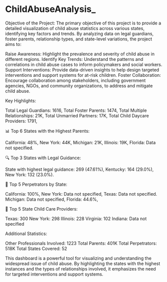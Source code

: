 # ChildAbuseAnalysis_
Objective of the Project:
The primary objective of this project is to provide a detailed visualization of child abuse statistics across various states, identifying key factors and trends. By analyzing data on legal guardians, foster parents, relationship types, and state-level variations, the project aims to:

Raise Awareness: Highlight the prevalence and severity of child abuse in different regions.
Identify Key Trends: Understand the patterns and correlations in child abuse cases to inform policymakers and social workers.
Support Interventions: Provide data-driven insights to help design targeted interventions and support systems for at-risk children.
Foster Collaboration: Encourage collaboration among stakeholders, including government agencies, NGOs, and community organizations, to address and mitigate child abuse.

Key Highlights:

Total Legal Guardians: 1616,
Total Foster Parents: 1474,
Total Multiple Relationships: 21K,
Total Unmarried Partners: 17K,
Total Child Daycare Providers: 1791,



📊 Top 6 States with the Highest Parents:

California: 48%,
New York: 44K,
Michigan: 21K,
Illinois: 19K,
Florida: Data not specified.


🔍 Top 3 States with Legal Guidance:

State with highest legal guidance: 269 (47.61%),
Kentucky: 164 (29.0%),
New York: 132 (23.0%).




👥 Top 5 Perpetrators by State:

California: 100%,
New York: Data not specified,
Texas: Data not specified.
Michigan: Data not specified,
Florida: 44.6%,






🏢 Top 5 State Child Care Providers:

Texas: 300
New York: 298
Illinois: 228
Virginia: 102
Indiana: Data not specified






Additional Statistics:




Other Professionals Involved: 1223
Total Parents: 401K
Total Perpetrators: 518K
Total States Covered: 52




This dashboard is a powerful tool for visualizing and understanding the widespread issue of child abuse. By highlighting the states with the highest instances and the types of relationships involved, it emphasizes the need for targeted interventions and support systems.
